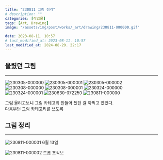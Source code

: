 ```yaml
---
title: "230811 그림 정리"
# description: ""
categories: [작업물]
tags: [Art, Drawing]
image: "/assets/img/post/works/_art/drawing/230811-000000.gif"

date: 2023-08-11. 10:57
# last_modified_at: 2023-08-11. 10:57
last_modified_at: 2024-08-29. 22:17
---
```


## 올렸던 그림

---

![230305-000000](/assets/img/post/works/_art/drawing//230305-000000.jpg)
![230305-000001](/assets/img/post/works/_art/drawing/230305-000001.png)
![230305-000002](/assets/img/post/works/_art/drawing/230305-000002.png)
![230308-000000](/assets/img/post/works/_art/drawing/230308-000000.png)
![230308-000001](/assets/img/post/works/_art/drawing/230308-000001.png)
![230324-000000](/assets/img/post/works/_art/drawing/230324-000000.png)
![230324-000001](/assets/img/post/works/_art/drawing/230324-000001.jpg)
![230630-072250](/assets/img/post/works/_art/drawing/230630-072250.png)
![230811-000000](/assets/img/post/works/_art/drawing/230811-000000.gif)

그림 올리고보니 그림 카테고리 만들어 뒀던 걸 까먹고 있었다.  
다음부턴 그림 카테고리를 쓰도록  

## 그림 정리

---

![230811-000001](/assets/img/post/works/_art/drawing/230811-000001.png)
6월 13일  

![230811-000002](/assets/img/post/works/_art/drawing/230811-000002.png)
드롭 조각보  
